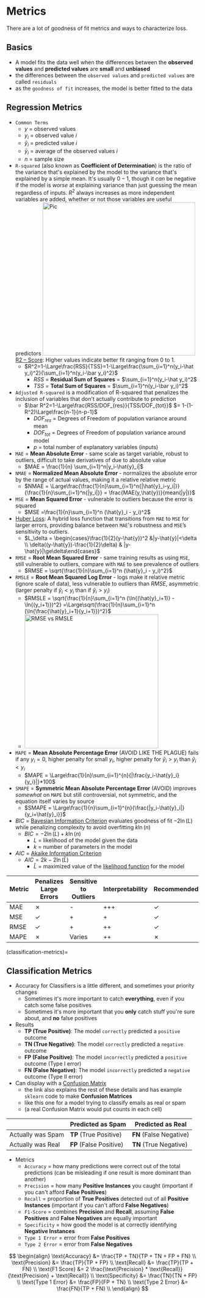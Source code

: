 # Metrics
There are a lot of goodness of fit metrics and ways to characterize loss.

## Basics
- A model fits the data well when the differences between the **observed values** and **predicted values** are **small** and **unbiased**
- the differences between the `observed values` and `predicted values` are called `residuals`
- as the `goodness of fit` increases, the model is better fitted to the data

## Regression Metrics
- `Common Terms`
  - $y$ = observed values
  - $y_i$ = observed value $i$
  - $\hat y_i$ = predicted value $i$
  - $\bar y_i$ = average of the observed values $i$
  - $n$ = sample size
- `R-squared` (also known as **Coefficient of Determination**) is the ratio of the variance that's explained by the model to the variance that's explained by a simple mean. It's usually $0-1$, though it *can* be negative if the model is *worse* at explaining variance than just guessing the mean regardless of inputs. $R^2$ always increases as more independent variables are added, whether or not those variables are useful predictors <img src="../../images/r_squared_visualization.png" alt="Pic" width="400" />
[R2 – Score](https://www.geeksforgeeks.org/machine-learning/python-coefficient-of-determination-r2-score/): Higher values indicate better fit ranging from 0 to 1.
  - $R^2=1-\Large\frac{RSS}{TSS}=1-\Large\frac{\sum_{i=1}^n(y_i-\hat y_i)^2}{\sum_{i=1}^n(y_i-\bar y_i)^2}$
    - $RSS$ = **Residual Sum of Squares** = $\sum_{i=1}^n(y_i-\hat y_i)^2$
    - $TSS$ = **Total Sum of Squares** = $\sum_{i=1}^n(y_i-\bar y_i)^2$
- `Adjusted R-squared` is a modification of R-squared that penalizes the inclusion of variables that don't actually contribute to prediction
  - $\bar R^2=1-\Large\frac{RSS/DOF_{res}}{TSS/DOF_{tot}}$ $= 1-(1-R^2)\Large\frac{n-1}{n-p-1}$
    - $DOF_{res}$ = Degrees of Freedom of population variance around mean
    - $DOF_{tot}$ = Degrees of Freedom of population variance around model
    - $p$ = total number of explanatory variables (inputs)
- `MAE` = **Mean Absolute Error** - same scale as target variable, robust to outliers, difficult to take derivatives of due to absolute value
  - $MAE = \frac{1}{n} \sum_{i=1}^n|y_i-\hat{y}_i|$
- `NMAE` = **Normalized Mean Absolute Error** - normalizes the absolute error by the range of actual values, making it a relative relative metric
  - $NMAE = \Large\frac{\frac{1}{n}\sum_{i=1}^n{|\hat{y}_i-y_i|}}{\frac{1}{n}\sum_{i=1}^n{|y_i|}} = \frac{MAE(y,\hat{y})}{mean(|y|)}$
- `MSE` = **Mean Squared Error** - vulnerable to outliers because the error is squared
  - $MSE =\frac{1}{n}\sum_{i=1}^n (\hat{y}_i - y_i)^2$
- [Huber Loss](https://www.geeksforgeeks.org/machine-learning/sklearn-different-loss-functions-in-sgd/): A hybrid loss function that transitions from `MAE` to `MSE` for larger errors, providing balance between `MAE`'s robustness and `MSE`’s sensitivity to outliers.
  - $L_\delta = \begin{cases}\frac{1}{2}(y-\hat{y})^2 &|y-\hat{y}|<\delta \\ \delta((y-\hat{y})-\frac{1}{2}\delta) & |y-\hat{y}|\ge\delta\end{cases}$
- `RMSE` = **Root Mean Squared Error** - same training results as using `MSE`, still vulnerable to outliers, compare with `MAE` to see prevalence of outliers
  - $RMSE = \sqrt{\frac{1}{n}\sum_{i=1}^n (\hat{y}_i - y_i)^2}$
- `RMSLE` = **Root Mean Squared Log Error** - logs make it relative metric (ignore scale of data), less vulnerable to outliers than $RMSE$, asymmetric (larger penalty if $\hat{y}_i < y_i$ than if $\hat{y}_i > y_i$)
  - $RMSLE = \sqrt{\frac{1}{n}\sum_{i=1}^n (\ln{(\hat{y}_i+1)} - \ln{(y_i+1)})^2} =\Large\sqrt{\frac{1}{n}\sum_{i=1}^n (\ln{\frac{\hat{y}_i+1}{y_i+1}})^2}$
  - <img src="../../images/rmse_vs_rmsle.png" alt="RMSE vs RMSLE" width="350" />
- `MAPE` = **Mean Absolute Percentage Error** (AVOID LIKE THE PLAGUE) fails if any $y_i=0$, higher penalty for small $y_i$, higher penalty for $\hat{y}_i > y_i$ than $\hat{y}_i < y_i$
  - $MAPE = \Large\frac{1}{n}\sum_{i=1}^{n}{|\frac{y_i-\hat{y}_i}{y_i}|}*100$
- `SMAPE` = **Symmetric Mean Absolute Percentage Error** (AVOID) improves *somewhat* on `MAPE` but still controversial, not symmetric, and the equation itself varies by source
  - $SMAPE = \Large\frac{1}{n}\sum_{i=1}^{n}{\frac{|y_i-\hat{y}_i|}{y_i+\hat{y}_i}}$
- $BIC$ = [Bayesian Information Criterion](https://www.geeksforgeeks.org/machine-learning/bayesian-information-criterion-bic/) evaluates goodness of fit $-2\ln(L)$ while penalizing complexity to avoid overfitting $k\ln(n)$
  - $BIC = -2\ln(L) + k\ln(n)$
    - $L$ = likelihood of the model given the data
    - $k$ = number of parameters in the model
- $AIC$ = [Akaike Information Criterion](https://en.wikipedia.org/wiki/Akaike_information_criterion)
  - $AIC = 2k - 2 \ln(\hat L)$
    - $\hat L$ = maximized value of the [likelihood function](https://en.wikipedia.org/wiki/Likelihood_function) for the model

| Metric | Penalizes Large Errors | Sensitive to Outliers | Interpretability | Recommended |
| --- | --- | --- | --- | --- |
| MAE  | ✗ | - | +++ | ✓ |
| MSE  | ✓ | + | + | ✓ |
| RMSE | ✓ | + | ++ | ✓ |
| MAPE | ✗ | Varies | ++ | ✗ |

(classification-metrics)=
## Classification Metrics
- Accuracy for Classifiers is a little different, and sometimes your priority changes
  - Sometimes it's more important to catch **everything**, even if you catch some false positives
  - Sometimes it's more important that you **only** catch stuff you're sure about, and **no** false positives
- Results
  - **TP (True Positive)**:  The model `correctly`   predicted a `positive` outcome
  - **TN (True Negative)**:  The model `correctly`   predicted a `negative` outcome
  - **FP (False Positive)**: The model `incorrectly` predicted a `positive` outcome (Type I error)
  - **FN (False Negative)**: The model `incorrectly` predicted a `negative` outcome (Type II error)
- Can display with a [Confusion Matrix](https://www.geeksforgeeks.org/machine-learning/confusion-matrix-machine-learning/) 
  - the link also explains the rest of these details and has example `sklearn` code to make **Confusion Matrices**
   - like this one for a model trying to classify emails as real or spam
   - (a real Confusion Matrix would put counts in each cell)

| | Predicted as Spam | Predicted as Real |
| --- | --- | --- |
| Actually was Spam | **TP** (True Positive)  | **FN** (False Negative) |
| Actually was Real | **FP** (False Positive) | **TN** (True Negative)  |

- Metrics
  - `Accuracy` = how many predictions were correct out of the total predictions (can be misleading if one result is more dominant than another)
  - `Precision` =  how many **Positive Instances** you caught (important if you can't afford **False Positives**)
  - `Recall` = proportion of **True Positives** detected out of all **Positive Instances** (important if you can't afford **False Negatives**)
  - `F1-Score` = combines **Precision** and **Recall**, assuming **False Positives** and **False Negatives** are equally important
  - `Specificity` = how good the model is at correctly identifying **Negative Instances**
  - `Type 1 Error` = error from **False Positives**
  - `Type 2 Error` = error from **False Negatives**

$$
\begin{align}
\text{Accuracy} &= \frac{TP + TN}{TP + TN + FP + FN} \\
\text{Precision} &= \frac{TP}{TP + FP} \\
\text{Recall} &= \frac{TP}{TP + FN} \\
\text{F1 Score} &= 2 \frac{\text{Precision} * \text{Recall}}{\text{Precision} + \text{Recall}} \\
\text{Specificity} &= \frac{TN}{TN + FP} \\
\text{Type 1 Error} &= \frac{FP}{FP + TN} \\
\text{Type 2 Error} &= \frac{FN}{TP + FN} \\
\end{align}
$$
